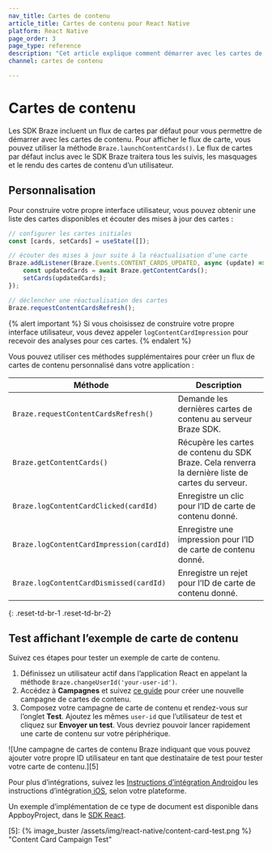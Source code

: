 ```yaml
---
nav_title: Cartes de contenu
article_title: Cartes de contenu pour React Native
platform: React Native
page_order: 3
page_type: reference
description: "Cet article explique comment démarrer avec les cartes de contenu pour les applications React Native."
channel: cartes de contenu

---
```


# Cartes de contenu

Les SDK Braze incluent un flux de cartes par défaut pour vous permettre de démarrer avec les cartes de contenu. Pour afficher le flux de carte, vous pouvez utiliser la méthode `Braze.launchContentCards()`. Le flux de cartes par défaut inclus avec le SDK Braze traitera tous les suivis, les masquages et le rendu des cartes de contenu d’un utilisateur.

## Personnalisation

Pour construire votre propre interface utilisateur, vous pouvez obtenir une liste des cartes disponibles et écouter des mises à jour des cartes :

```javascript
// configurer les cartes initiales
const [cards, setCards] = useState([]);

// écouter des mises à jour suite à la réactualisation d’une carte
Braze.addListener(Braze.Events.CONTENT_CARDS_UPDATED, async (update) => {
    const updatedCards = await Braze.getContentCards();
    setCards(updatedCards);
});

// déclencher une réactualisation des cartes
Braze.requestContentCardsRefresh();
```

{% alert important %}
Si vous choisissez de construire votre propre interface utilisateur, vous devez appeler `logContentCardImpression` pour recevoir des analyses pour ces cartes.
{% endalert %}

Vous pouvez utiliser ces méthodes supplémentaires pour créer un flux de cartes de contenu personnalisé dans votre application :

| Méthode                                         | Description                                                                                            |
| ---------------------------------------------- | ------------------------------------------------------------------------------------------------------ |
| `Braze.requestContentCardsRefresh()`     | Demande les dernières cartes de contenu au serveur Braze SDK.                                           |
| `Braze.getContentCards()`                | Récupère les cartes de contenu du SDK Braze. Cela renverra la dernière liste de cartes du serveur. |
| `Braze.logContentCardClicked(cardId)`    | Enregistre un clic pour l’ID de carte de contenu donné.                                                            |
| `Braze.logContentCardImpression(cardId)` | Enregistre une impression pour l’ID de carte de contenu donné.                                                      |
| `Braze.logContentCardDismissed(cardId)`  | Enregistre un rejet pour l’ID de carte de contenu donné.                                                        |
{: .reset-td-br-1 .reset-td-br-2}

## Test affichant l’exemple de carte de contenu

Suivez ces étapes pour tester un exemple de carte de contenu.

1. Définissez un utilisateur actif dans l’application React en appelant la méthode `Braze.changeUserId('your-user-id')`.
2. Accédez à **Campagnes** et suivez [ce guide][4]  pour créer une nouvelle campagne de cartes de contenu.
3. Composez votre campagne de carte de contenu et rendez-vous sur l’onglet **Test**. Ajoutez les mêmes `user-id` que l’utilisateur de test et cliquez sur **Envoyer un test**. Vous devriez pouvoir lancer rapidement une carte de contenu sur votre périphérique.

![Une campagne de cartes de contenu Braze indiquant que vous pouvez ajouter votre propre ID utilisateur en tant que destinataire de test pour tester votre carte de contenu.][5]

Pour plus d’intégrations, suivez les [Instructions d’intégration Android][2]ou les instructions d’intégration[ iOS][3], selon votre plateforme.

Un exemple d’implémentation de ce type de document est disponible dans AppboyProject, dans le [SDK React][1].

[1]: https://github.com/braze-inc/braze-react-native-sdk
[2]: {{site.baseurl}}/developer_guide/platform_integration_guides/android/content_cards/data_models/
[3]: {{site.baseurl}}/developer_guide/platform_integration_guides/ios/content_cards/data_model/
[4]: {{site.baseurl}}/user_guide/message_building_by_channel/content_cards/create

[5]: {% image_buster /assets/img/react-native/content-card-test.png %} "Content Card Campaign Test"
